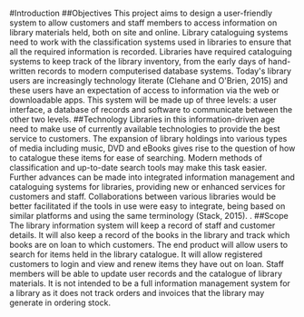#Introduction
##Objectives
This project aims to design a user-friendly system to allow customers and staff members to access information on library materials held, both on site and online.  Library cataloguing systems need to work with the classification systems used in libraries to ensure that all the required information is recorded.  Libraries have required cataloguing systems to keep track of the library inventory, from the early days of hand-written records to modern computerised database systems.  Today's library users are increasingly technology literate (Clehane and O'Brien, 2015) and these users have an expectation of access to information via the web or downloadable apps.  This system will be made up of three levels: a user interface, a database of records and software to communicate between the other two levels.
##Technology
Libraries in this information-driven age need to make use of currently available technologies to provide the best service to customers.  The expansion of library holdings into various types of media including music, DVD and eBooks gives rise to the question of how to catalogue these items for ease of searching.  Modern methods of classification and up-to-date search tools may make this task easier.  Further advances can be made into integrated information management and cataloguing systems for libraries, providing new or enhanced services for customers and staff.  Collaborations between various libraries would be better facilitated if the tools in use were easy to integrate, being based on similar platforms and using the same terminology (Stack, 2015).  .
##Scope
The library information system will keep a record of staff and customer details.  It will also keep a record of the books in the library and track which books are on loan to which customers.  The end product will allow users to search for items held in the library catalogue.  It will allow registered customers to login and view and renew items they have out on loan.  Staff members will be able to update user records and the catalogue of library materials.  It is not intended to be a full information management system for a library as it does not track orders and invoices that the library may generate in ordering stock.
